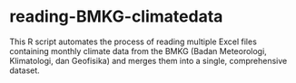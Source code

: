 # reading-BMKG-climatedata
This R script automates the process of reading multiple Excel files containing monthly climate data from the BMKG (Badan Meteorologi, Klimatologi, dan Geofisika) and merges them into a single, comprehensive dataset.
